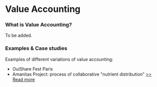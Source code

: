 # Value Accounting 

### What is Value Accounting? 

To be added. 

### **Examples & Case studies**

Examples of different variations of value accounting: 

* OuiShare Fest Paris
* Amanitas Project: process of collaborative "nutrient distribution" [&gt;&gt; Read more](https://amanitas.gitbooks.io/amanitas-handbook/content/nutrient-distribution.html)



